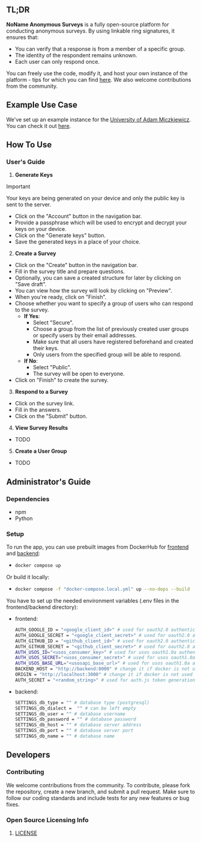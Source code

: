 ## TL;DR
**NoName Anonymous Surveys** is a fully open-source platform for conducting anonymous surveys. By using linkable ring signatures, it ensures that:
- You can verify that a response is from a member of a specific group.
- The identity of the respondent remains unknown.
- Each user can only respond once.

You can freely use the code, modify it, and host your own instance of the platform - tips for which you can find [here](#Setup). We also welcome contributions from the community.

## Example Use Case
We've set up an example instance for the [University of Adam Miczkiewicz](https://amu.edu.pl/en). You can check it out [here](https://noname-stage.projektstudencki.pl/).

## How To Use
### User's Guide
1. **Generate Keys**
> [!IMPORTANT]
> Your keys are being generated on your device and only the public key is sent to the server.
  - Click on the "Account" button in the navigation bar.
  - Provide a passphrase which will be used to encrypt and decrypt your keys on your device.
  - Click on the "Generate keys" button.
  - Save the generated keys in a place of your choice.

2. **Create a Survey**
  - Click on the "Create" button in the navigation bar.
  - Fill in the survey title and prepare questions.
  - Optionally, you can save a created structure for later by clicking on "Save draft".
  - You can view how the survey will look by clicking on "Preview".
  - When you're ready, click on "Finish".
  - Choose whether you want to specify a group of users who can respond to the survey.
    - **If Yes**:
      - Select "Secure".
      - Choose a group from the list of previously created user groups or specify users by their email addresses.
      - Make sure that all users have registered beforehand and created their keys.
      - Only users from the specified group will be able to respond.
    - **If No**:
      - Select "Public".
      - The survey will be open to everyone.
  - Click on "Finish" to create the survey.

3. **Respond to a Survey**
  - Click on the survey link.
  - Fill in the answers.
  - Click on the "Submit" button.

4. **View Survey Results**
  - TODO

5. **Create a User Group**
  - TODO

## Administrator's Guide
### Dependencies
- npm
- Python

### Setup
To run the app, you can use prebuilt images from DockerHub for [frontend]() and [backend]():
- ```sh
  docker compose up
  ```

Or build it locally:
- ```sh
  docker compose -f "docker-compose.local.yml" up --no-deps --build
  ```

You have to set up the needed environment variables (.env files in the frontend/backend directory):
- frontend:
  ```sh
  AUTH_GOOGLE_ID = "<google_client_id>" # used for oauth2.0 authentication
  AUTH_GOOGLE_SECRET = "<google_client_secret>" # used for oauth2.0 authentication
  AUTH_GITHUB_ID = "<github_client_id>" # used for oauth2.0 authentication
  AUTH_GITHUB_SECRET = "<github_client_secret>" # used for oauth2.0 authentication
  AUTH_USOS_ID="<usos_consumer_key>" # used for usos oauth1.0a authentication
  AUTH_USOS_SECRET="<usos_consumer_secret>" # used for usos oauth1.0a authentication
  AUTH_USOS_BASE_URL="<usosapi_base_url>" # used for usos oauth1.0a authentication
  BACKEND_HOST = "http://backend:8000" # change it if docker is not used
  ORIGIN = "http://localhost:3000" # change it if docker is not used
  AUTH_SECRET = "<random_string>" # used for auth.js token generation
  ```
- backend:
  ```sh
  SETTINGS_db_type = "" # database type (postgresql)
  SETTINGS_db_dialect =  "" # can be left empty
  SETTINGS_db_user = "" # database username
  SETTINGS_db_password = "" # database password
  SETTINGS_db_host = "" # database server address
  SETTINGS_db_port = "" # database server port
  SETTINGS_db_name = "" # database name
  ```

## Developers
### Contributing
We welcome contributions from the community. To contribute, please fork the repository, create a new branch, and submit a pull request. Make sure to follow our coding standards and include tests for any new features or bug fixes.

### Open Source Licensing Info
1. [LICENSE](LICENSE)
